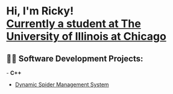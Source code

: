 <h1>Hi, I'm Ricky! <br/><a href="https://github.com/joshmadakor1">Currently a student at The University of Illinois at Chicago</a>

<h2>👨‍💻 Software Development Projects:</h2>
- <b>C++</b>

  - [Dynamic Spider Management System](https://github.com/rrosa10/DSMS)
